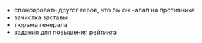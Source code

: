 - спонсировать другог героя, что бы он напал на противника
- зачистка заставы
- тюрьма генерала
- задания для повышения рейтинга
